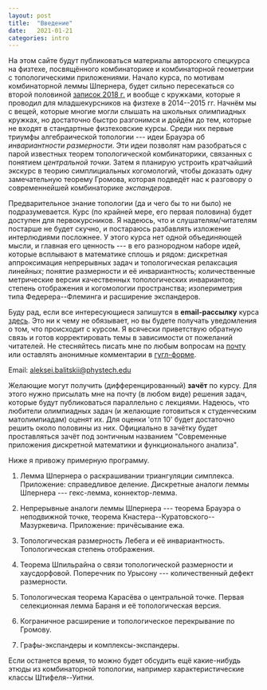 ```yaml
---
layout: post
title:  "Введение"
date:   2021-01-21
categories: intro
---
```

На этом сайте будут публиковаться материалы авторского спецкурса на физтехе, посвящённого комбинаторике и комбинаторной геометрии с топологическими приложениями. Начало курса, по мотивам комбинаторной леммы Шпернера, будет сильно пересекаться со второй половиной [записок 2018 г.](/mipt2018combigeo) и вообще с кружками, которые я проводил для младшекурсников на физтехе в 2014--2015 гг. Начнём мы с вещей, которые многие могли слышать на школьных олимпиадных кружках, но достаточно быстро разгонимся и дойдём до тем, которые не входят в стандартные физтеховские курсы. Среди них первые триумфы алгебраической топологии --- идеи Брауэра об _инвариантности размерности_. Эти идеи позволят нам разобраться с парой известных теорем топологической комбинаторики, связанных с понятием _центральной точки_. Затем я планирую устроить кратчайший экскурс в теорию симплициальных когомологий, чтобы доказать одну замечательную теорему Громова, которая подведёт нас к разговору о современнейшей комбинаторике _экспандеров_. 

Предварительное знание топологии (да и чего бы то ни было) не подразумевается. Курс (по крайней мере, его первая половина) будет доступен для первокурсников. Я надеюсь, что и слушателям/читателям постарше не будет скучно, и постараюсь разбавлять изложение интерлюдиями посложнее. У этого курса нет одной объединяющей мысли, и главная его ценность --- в его разнородном наборе идей, которые всплывают в математике сплошь и рядом: дискретная аппроксимация непрерывных задач и топологическая релаксация линейных; понятие размерности и её инвариантность; количественные метрические версии качественных топологических инвариантов; степень отображения и когомологии пространства; изопериметрия типа Федерера--Флеминга и расширение экспандеров. 

[comment]: # 

Буду рад, если все интересующиеся запишутся в **email-рассылку** курса [здесь](https://forms.gle/NTX1h82tVcGXSGHJ6). Это ни к чему не обязывает, но вы будете получать уведомления о том, что происходит с курсом. Я всячески приветствую обратную связь и готов корректировать темы в зависимости от пожеланий читателей. Не стесняйтесь писать мне по любым вопросам на [почту](mailto:aleksei.balitskii@phystech.edu) или оставлять анонимные комментарии в [гугл-форме](https://forms.gle/JcWcTzrAeCxauHw1A). 

Email: <aleksei.balitskii@phystech.edu>

Желающие могут получить (дифференцированный) **зачёт** по курсу. Для этого нужно присылать мне на почту (в любом виде) решения задач, которые будут публиковаться параллельно с лекциями. Надеюсь, что любители олимпиадных задач (и желающие готовиться к студенческим матолимпиадам) оценят их. Для оценки 'отл 10' будет достаточно решить около половины из них. Официально в зачётку будет проставляться зачёт под зонтичным названием "Современные приложения дискретной математики и функционального анализа".

Ниже я привожу примерную программу. 

1. Лемма Шпернера о раскрашивании триангуляции симплекса. Приложение: справедливое деление. Дискретные аналоги леммы Шпернера --- гекс-лемма, коннектор-лемма.

2. Непрерывные аналоги леммы Шпернера --- теорема Брауэра о неподвижной точке, теорема Кнастера--Куратовского--Мазуркевича. Приложение: причёсывание ежа. 

3. Топологическая размерность Лебега и её инвариантность. Топологическая степень отображения. 

4. Теорема Шпильрайна о связи топологической размерности и хаусдорфовой. Поперечник по Урысону --- количественный дефект размерности.

5. Топологическая теорема Карасёва о центральной точке. Первая селекционная лемма Бараня и её топологическая версия.

6. Кограничное расширение и топологическое перекрывание по Громову.

7. Графы-экспандеры и комплексы-экспандеры.

Если останется время, то можно будет обсудить ещё какие-нибудь этюды из комбинаторной топологии, например характеристические классы Штифеля--Уитни.